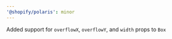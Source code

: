 ```yaml
---
'@shopify/polaris': minor
---
```


Added support for `overflowX`, `overflowY`, and `width` props to `Box`
